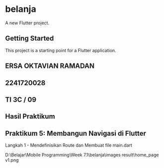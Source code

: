 # belanja

A new Flutter project.

## Getting Started

This project is a starting point for a Flutter application.

## ERSA OKTAVIAN RAMADAN
## 2241720028
## TI 3C / 09

## Hasil Praktikum


## Praktikum 5: Membangun Navigasi di Flutter


Langkah 1 - Mendefinisikan Route dan Membuat file main.dart


D:\Belajar\Mobile Programming\Week 7.1\belanja\images result\home_page v1.png


